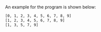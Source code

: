 An example for the program is shown below:

```txt
[0, 1, 2, 3, 4, 5, 6, 7, 8, 9]
[1, 2, 3, 4, 5, 6, 7, 8, 9]
[1, 3, 5, 7, 9]
```
